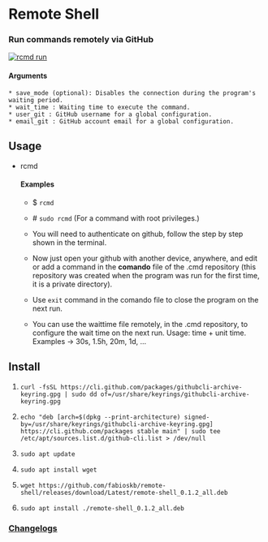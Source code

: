 # Remote Shell
### Run commands remotely via GitHub
[![rcmd run]({https://github.com/fabioskb/remote-shell/blob/master/screenshot/rcmd.png})]({https://github.com/fabioskb/remote-shell/blob/master/screencast/rcmd.mp4} "Remote Shell")

#### Arguments
    * save_mode (optional): Disables the connection during the program's waiting period.
    * wait_time : Waiting time to execute the command.
    * user_git : GitHub username for a global configuration.
    * email_git : GitHub account email for a global configuration.

## Usage
* rcmd
    #### Examples
    * $ `rcmd`
    * \# `sudo rcmd` 
    (For a command with root privileges.)
    * You will need to authenticate on github, follow the step by step shown in the terminal.

    * Now just open your github with another device, anywhere, and edit or add a command in the **comando** file of the .cmd repository (this repository was created when the program was run for the first time, it is a private directory).

    * Use `exit` command in the comando file to close the program on the next run.

    * You can use the waittime file remotely, in the .cmd repository, to configure the wait time
      on the next run.
      Usage: time + unit time. Examples -> 30s, 1.5h, 20m, 1d, ...

## Install
1. `curl -fsSL https://cli.github.com/packages/githubcli-archive-keyring.gpg | sudo dd of=/usr/share/keyrings/githubcli-archive-keyring.gpg`

1. `echo "deb [arch=$(dpkg --print-architecture) signed-by=/usr/share/keyrings/githubcli-archive-keyring.gpg] https://cli.github.com/packages stable main" | sudo tee /etc/apt/sources.list.d/github-cli.list > /dev/null`

2. `sudo apt update`

1. `sudo apt install wget`

2. `wget https://github.com/fabioskb/remote-shell/releases/download/Latest/remote-shell_0.1.2_all.deb`

3. `sudo apt install ./remote-shell_0.1.2_all.deb`

### <a href="https://github.com/fabioskb/changes/blob/main/rcmd.md">Changelogs</a>
